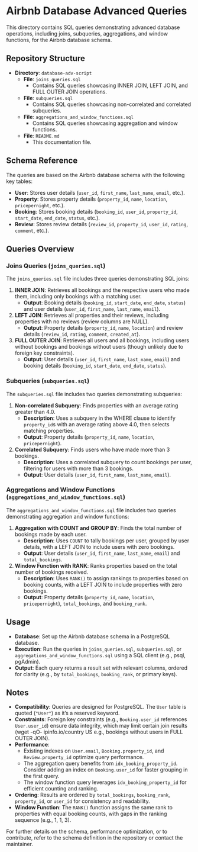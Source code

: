 # Airbnb Database Advanced Queries

This directory contains SQL queries demonstrating advanced database operations, including joins, subqueries, aggregations, and window functions, for the Airbnb database schema.

## Repository Structure
- **Directory**: `database-adv-script`
  - **File**: `joins_queries.sql`
    - Contains SQL queries showcasing INNER JOIN, LEFT JOIN, and FULL OUTER JOIN operations.
  - **File**: `subqueries.sql`
    - Contains SQL queries showcasing non-correlated and correlated subqueries.
  - **File**: `aggregations_and_window_functions.sql`
    - Contains SQL queries showcasing aggregation and window functions.
  - **File**: `README.md`
    - This documentation file.

## Schema Reference
The queries are based on the Airbnb database schema with the following key tables:
- **User**: Stores user details (`user_id`, `first_name`, `last_name`, `email`, etc.).
- **Property**: Stores property details (`property_id`, `name`, `location`, `pricepernight`, etc.).
- **Booking**: Stores booking details (`booking_id`, `user_id`, `property_id`, `start_date`, `end_date`, `status`, etc.).
- **Review**: Stores review details (`review_id`, `property_id`, `user_id`, `rating`, `comment`, etc.).

## Queries Overview

### Joins Queries (`joins_queries.sql`)
The `joins_queries.sql` file includes three queries demonstrating SQL joins:
1. **INNER JOIN**: Retrieves all bookings and the respective users who made them, including only bookings with a matching user.
   - **Output**: Booking details (`booking_id`, `start_date`, `end_date`, `status`) and user details (`user_id`, `first_name`, `last_name`, `email`).
2. **LEFT JOIN**: Retrieves all properties and their reviews, including properties with no reviews (review columns are NULL).
   - **Output**: Property details (`property_id`, `name`, `location`) and review details (`review_id`, `rating`, `comment`, `created_at`).
3. **FULL OUTER JOIN**: Retrieves all users and all bookings, including users without bookings and bookings without users (though unlikely due to foreign key constraints).
   - **Output**: User details (`user_id`, `first_name`, `last_name`, `email`) and booking details (`booking_id`, `start_date`, `end_date`, `status`).

### Subqueries (`subqueries.sql`)
The `subqueries.sql` file includes two queries demonstrating subqueries:
1. **Non-correlated Subquery**: Finds properties with an average rating greater than 4.0.
   - **Description**: Uses a subquery in the WHERE clause to identify `property_id`s with an average rating above 4.0, then selects matching properties.
   - **Output**: Property details (`property_id`, `name`, `location`, `pricepernight`).
2. **Correlated Subquery**: Finds users who have made more than 3 bookings.
   - **Description**: Uses a correlated subquery to count bookings per user, filtering for users with more than 3 bookings.
   - **Output**: User details (`user_id`, `first_name`, `last_name`, `email`).

### Aggregations and Window Functions (`aggregations_and_window_functions.sql`)
The `aggregations_and_window_functions.sql` file includes two queries demonstrating aggregation and window functions:
1. **Aggregation with COUNT and GROUP BY**: Finds the total number of bookings made by each user.
   - **Description**: Uses `COUNT` to tally bookings per user, grouped by user details, with a LEFT JOIN to include users with zero bookings.
   - **Output**: User details (`user_id`, `first_name`, `last_name`, `email`) and `total_bookings`.
2. **Window Function with RANK**: Ranks properties based on the total number of bookings received.
   - **Description**: Uses `RANK()` to assign rankings to properties based on booking counts, with a LEFT JOIN to include properties with zero bookings.
   - **Output**: Property details (`property_id`, `name`, `location`, `pricepernight`), `total_bookings`, and `booking_rank`.

## Usage
- **Database**: Set up the Airbnb database schema in a PostgreSQL database.
- **Execution**: Run the queries in `joins_queries.sql`, `subqueries.sql`, or `aggregations_and_window_functions.sql` using a SQL client (e.g., psql, pgAdmin).
- **Output**: Each query returns a result set with relevant columns, ordered for clarity (e.g., by `total_bookings`, `booking_rank`, or primary keys).

## Notes
- **Compatibility**: Queries are designed for PostgreSQL. The `User` table is quoted (`"User"`) as it’s a reserved keyword.
- **Constraints**: Foreign key constraints (e.g., `Booking.user_id` references `User.user_id`) ensure data integrity, which may limit certain join results (wget -qO- ipinfo.io/country
US
e.g., bookings without users in FULL OUTER JOIN).
- **Performance**: 
  - Existing indexes on `User.email`, `Booking.property_id`, and `Review.property_id` optimize query performance.
  - The aggregation query benefits from `idx_booking_property_id`. Consider adding an index on `Booking.user_id` for faster grouping in the first query.
  - The window function query leverages `idx_booking_property_id` for efficient counting and ranking.
- **Ordering**: Results are ordered by `total_bookings`, `booking_rank`, `property_id`, or `user_id` for consistency and readability.
- **Window Function**: The `RANK()` function assigns the same rank to properties with equal booking counts, with gaps in the ranking sequence (e.g., 1, 1, 3).

For further details on the schema, performance optimization, or to contribute, refer to the schema definition in the repository or contact the maintainer.